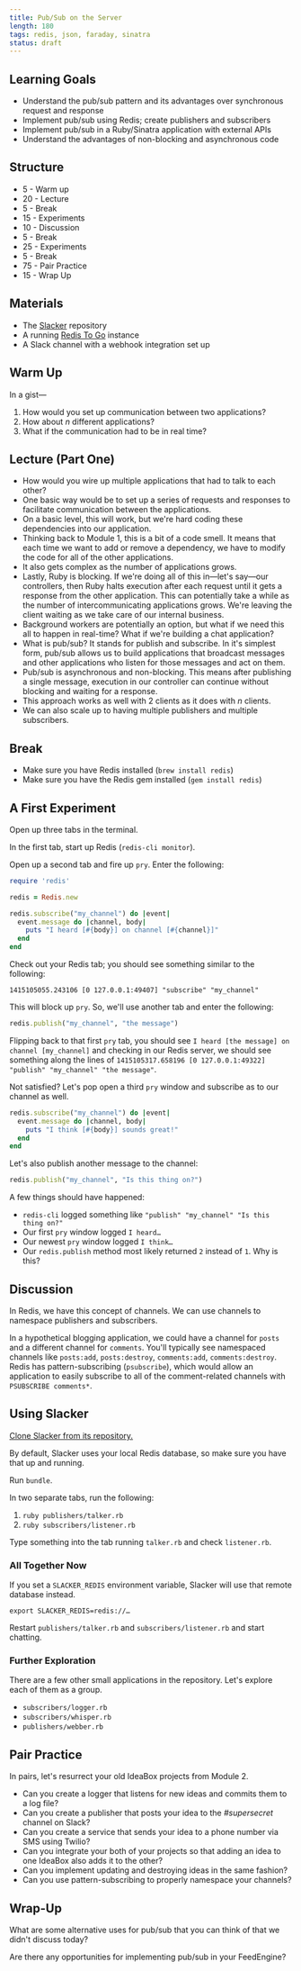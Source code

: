 ```yaml
---
title: Pub/Sub on the Server
length: 180
tags: redis, json, faraday, sinatra
status: draft
---
```


## Learning Goals

* Understand the pub/sub pattern and its advantages over synchronous request and response
* Implement pub/sub using Redis; create publishers and subscribers
* Implement pub/sub in a Ruby/Sinatra application with external APIs
* Understand the advantages of non-blocking and asynchronous code

## Structure

* 5 - Warm up
* 20 - Lecture
* 5 - Break
* 15 - Experiments
* 10 - Discussion
* 5 - Break
* 25 - Experiments
* 5 - Break
* 75 - Pair Practice
* 15 - Wrap Up

## Materials

* The [Slacker][slacker] repository
* A running [Redis To Go][redistogo] instance
* A Slack channel with a webhook integration set up

[slacker]: https://github.com/turingschool-examples/slacker
[redistogo]: http://redistogo.com

## Warm Up

In a gist—

1. How would you set up communication between two applications?
2. How about *n* different applications?
3. What if the communication had to be in real time?

## Lecture (Part One)

* How would you wire up multiple applications that had to talk to each other?
* One basic way would be to set up a series of requests and responses to facilitate communication between the applications.
* On a basic level, this will work, but we're hard coding these dependencies into our application.
* Thinking back to Module 1, this is a bit of a code smell. It means that each time we want to add or remove a dependency, we have to modify the code for all of the other applications.
* It also gets complex as the number of applications grows.
* Lastly, Ruby is blocking. If we're doing all of this in—let's say—our controllers, then Ruby halts execution after each request until it gets a response from the other application. This can potentially take a while as the number of intercommunicating applications grows. We're leaving the client waiting as we take care of our internal business.
* Background workers are potentially an option, but what if we need this all to happen in real-time? What if we're building a chat application?
* What is pub/sub? It stands for publish and subscribe. In it's simplest form, pub/sub allows us to build applications that broadcast messages and other applications who listen for those messages and act on them.
* Pub/sub is asynchronous and non-blocking. This means after publishing a single message, execution in our controller can continue without blocking and waiting for a response.
* This approach works as well with 2 clients as it does with *n* clients.
* We can also scale up to having multiple publishers and multiple subscribers.

## Break

* Make sure you have Redis installed (`brew install redis`)
* Make sure you have the Redis gem installed (`gem install redis`)

## A First Experiment

Open up three tabs in the terminal.

In the first tab, start up Redis (`redis-cli monitor`). 

Open up a second tab and fire up `pry`. Enter the following:

```rb
require 'redis'

redis = Redis.new

redis.subscribe("my_channel") do |event|
  event.message do |channel, body|
    puts "I heard [#{body}] on channel [#{channel}]"
  end
end
```

Check out your Redis tab; you should see something similar to the following:

```
1415105055.243106 [0 127.0.0.1:49407] "subscribe" "my_channel"
```

This will block up `pry`. So, we'll use another tab and enter the following:

```rb
redis.publish("my_channel", "the message")
```

Flipping back to that first `pry` tab, you should see `I heard [the message] on channel [my_channel]` and checking in our Redis server, we should see something along the lines of `1415105317.658196 [0 127.0.0.1:49322] "publish" "my_channel" "the message"`.

Not satisfied? Let's pop open a third `pry` window and subscribe as to our channel as well.

```rb
redis.subscribe("my_channel") do |event|
  event.message do |channel, body|
    puts "I think [#{body}] sounds great!"
  end
end
```

Let's also publish another message to the channel:

```rb
redis.publish("my_channel", "Is this thing on?") 
```

A few things should have happened:

* `redis-cli` logged something like `"publish" "my_channel" "Is this thing on?"`
* Our first `pry` window logged `I heard…`
* Our newest `pry` window logged `I think…`
* Our `redis.publish` method most likely returned `2` instead of `1`. Why is this?

## Discussion

In Redis, we have this concept of channels. We can use channels to namespace publishers and subscribers.

In a hypothetical blogging application, we could have a channel for `posts` and a different channel for `comments`. You'll typically see namespaced channels like `posts:add`, `posts:destroy`, `comments:add`, `comments:destroy`. Redis has pattern-subscribing (`psubscribe`), which would allow an application to easily subscribe to all of the comment-related channels with `PSUBSCRIBE comments*`.

## Using Slacker

[Clone Slacker from its repository.][slacker]

By default, Slacker uses your local Redis database, so make sure you have that up and running.

Run `bundle`.

In two separate tabs, run the following:

1. `ruby publishers/talker.rb`
2. `ruby subscribers/listener.rb`

Type something into the tab running `talker.rb` and check `listener.rb`.

### All Together Now

If you set a `SLACKER_REDIS` environment variable, Slacker will use that remote database instead.

```shell
export SLACKER_REDIS=redis://…
```

Restart `publishers/talker.rb` and `subscribers/listener.rb` and start chatting.

### Further Exploration

There are a few other small applications in the repository. Let's explore each of them as a group.

* `subscribers/logger.rb`
* `subscribers/whisper.rb`
* `publishers/webber.rb`

## Pair Practice

In pairs, let's resurrect your old IdeaBox projects from Module 2.

* Can you create a logger that listens for new ideas and commits them to a log file?
* Can you create a publisher that posts your idea to the *#supersecret* channel on Slack?
* Can you create a service that sends your idea to a phone number via SMS using Twilio?
* Can you integrate your both of your projects so that adding an idea to one IdeaBox also adds it to the other?
* Can you implement updating and destroying ideas in the same fashion?
* Can you use pattern-subscribing to properly namespace your channels?

## Wrap-Up

What are some alternative uses for pub/sub that you can think of that we didn't discuss today?

Are there any opportunities for implementing pub/sub in your FeedEngine?